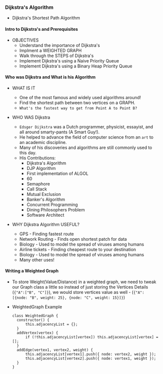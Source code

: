 ### Dijkstra's Algorithm

- Dijkstra's Shortest Path Algorithm

#### Intro to Dijkstra's and Prerequisites

- OBJECTIVES
  - Understand the importance of Dijkstra's
  - Implment a WEIGHTED GRAPH
  - Walk through the STEPS of Dijkstra's
  - Implement Dijkstra's using a Naive Priority Queue
  - Implement Dijkstra's using a Binary Heap Priority Queue

#### Who was Dijkstra and What is his Algorithm

- WHAT IS IT

  - One of the most famous and widely used algorithms around!
  - Find the shortest path between two vertices on a GRAPH.
  - `What's the fastest way to get from Point A to Point B?`

- WHO WAS Dijkstra

  - `Edsger Dijkstra` was a Dutch programmer, physicist, essayist, and all around smarty-pants (A Smart Guy!).
  - He helped to advance the field of computer science from an `art` to an academic discipline.
  - Many of his discoveries and algorithms are still commonly used to this day.
  - His Contributions:
    - Dijkstra's Algorithm
    - DJP Algorithm
    - First implementation of ALGOL
    - 60
    - Semaphore
    - Call Stack
    - Mutual Exclusion
    - Banker's Algorithm
    - Concurrent Programming
    - Dining Philosophers Problem
    - Software Architect

- WHY Dijkstra Algorithm USEFUL?
  - GPS - Finding fastest route
  - Network Routing - Finds open shortest patch for data
  - Biology - Used to model the spread of viruses among humans
  - Airline tickets - Finding cheapest route to your destination
  - Biology - Used to model the spread of viruses among humans
  - Many other uses!

#### Writing a Weighted Graph

- To store Weight(Value/Distance) in a weighted graph, we need to tweak our Graph class a little
  so instead of just storing the Vertices Details (`{"A":["B", "C"]}`), we would store
  vertices value as well - (`{"A":[{node: "B", weight: 25}, {node: "C", weight: 15}]}`)

- WeightedGraph Example

  ```
  class WeightedGraph {
    constructor() {
        this.adjacencyList = {};
    }
    addVertex(vertex) {
        if (!this.adjacencyList[vertex]) this.adjacencyList[vertex] = [];
    }
    addEdge(vertex1, vertex2, weight) {
        this.adjacencyList[vertex1].push({ node: vertex2, weight });
        this.adjacencyList[vertex2].push({ node: vertex1, weight });
    }
  }

  ```
